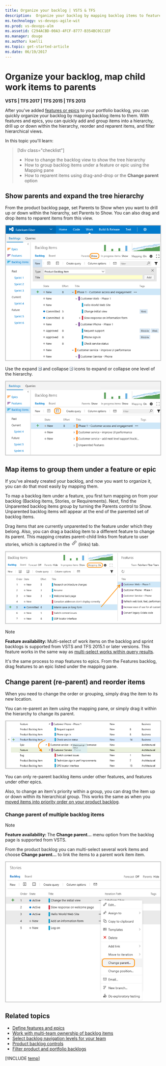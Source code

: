 ```yaml
---
title: Organize your backlog | VSTS & TFS  
description:  Organize your backlog by mapping backlog items to features, and features to epics in Visual Studio Team Services or the web portal for Team Foundation Server (TFS)  
ms.technology: vs-devops-agile-wit
ms.prod: vs-devops-alm
ms.assetid: C294ACBD-00A3-4FCF-8777-B354BC0CC1EF  
ms.manager: douge
ms.author: kaelli
ms.topic: get-started-article
ms.date: 06/19/2017
--- 
```


# Organize your backlog, map child work items to parents 


<b>VSTS | TFS 2017 | TFS 2015 | TFS 2013</b> 


After you've added [features or epics](define-features-epics.md) to your portfolio backlog, you can quickly organize your backlog by mapping backlog items to them. With features and epics, you can quickly add and group items into a hierarchy, drill up or down within the hierarchy, reorder and reparent items, and filter hierarchical views.   
 

In this topic you'll learn:  

> [!div class="checklist"] 
> * How to change the backlog view to show the tree hierarchy  
> * How to group backlog items under a feature or epic using the Mapping pane  
> * How to reparent items using drag-and-drop or the **Change parent** option       




## Show parents and expand the tree hierarchy  
From the product backlog page, set Parents to Show when you want to drill up or down within the hierarchy, set Parents to Show. You can also drag and drop items to reparent items from this view. 

<img src="_img/org-backlog-intro-show-parents-ts-new-nav.png" alt="Hierarchical view of backlogs" style="border: 2px solid #C3C3C3;" />  

Use the expand ![expand icon](../_img/icons/expand_icon.png) and collapse ![collapse icon](../_img/icons/collapse_icon.png) icons to expand or collapse one level of the hierarchy. 
  
<img src="_img/org-backlog-collapse-backlog-ts-new-nav.png" alt="Collapsed hierachical view" style="border: 2px solid #C3C3C3;" />  


<a id="mapping">  </a>

## Map items to group them under a feature or epic 
If you've already created your backlog, and now you want to organize it, you can do that most easily by mapping them.   

To map a backlog item under a feature, you first turn mapping on from your backlog (Backlog items, Stories, or Requirements). Next, find the Unparented backlog items group by turning the Parents control to Show. Unparented backlog items will appear at the end of the parented set of backlog items. 
 
Drag items that are currently unparented to the feature under which they belong. Also, you can drag a backlog item to a different feature to change its parent. This mapping creates parent-child links from feature to user stories, which is captured in the ![Links tab icon](../backlogs/_img/icon-links-tab-wi.png) (links) tab.

<img src="_img/org-backlog-map-pbi-to-feature-ts-new-nav.png" alt="Map a backlog item to a portfolio backlog work item" style="border: 2px solid #C3C3C3;" />  

>[!NOTE]  
><b>Feature availability: </b> Multi-select of work items on the backlog and sprint backlogs is supported from VSTS and TFS 2015.1 or later versions. This feature works in the same way as [multi-select works within query results](../backlogs/bulk-modify-work-items.md).   

It's the same process to map features to epics. From the Features backlog, drag features to an epic listed under the mapping pane.  

<a id="reparent">  </a>

## Change parent (re-parent) and reorder items
When you need to change the order or grouping, simply drag the item to its new location. 

You can re-parent an item using the mapping pane, or simply drag it within the hierarchy to change its parent.  

<img src="_img/ALM_OB_ReparentAnItem.png" alt="Reparent or reorder work items on a backlog" style="border: 2px solid #C3C3C3;" />  

 You can only re-parent backlog items under other features, and features under other epics. 

Also, to change an item's priority within a group, you can drag the item up or down within its hierarchical group. 
This works the same as when you [moved items into priority order on your product backlog](create-your-backlog.md).   


<a id="change-parent-option">  </a>

### Change parent of multiple backlog items 

>[!NOTE]  
><b>Feature availability: </b> The **Change parent&hellip;** menu option from the backlog page is supported from VSTS. 

From the product backlog you can multi-select several work items and choose **Change parent&hellip;** to link the items to a parent work item item. 

<img src="_img/org-backlog-change-parent.png" alt="Change parent of several backlog items" style="border: 2px solid #C3C3C3;" /> 


## Related topics  

- [Define features and epics](define-features-epics.md)
- [Work with multi-team ownership of backlog items](work-multi-team-ownership-backlogs.md)
- [Select backlog navigation levels for your team](../customize/select-backlog-navigation-levels.md)
- [Product backlog controls](product-backlog-controls.md)
- [Filter product and portfolio backlogs ](filter-backlogs.md)


[!INCLUDE [temp](../_shared/image-differences.md)]
